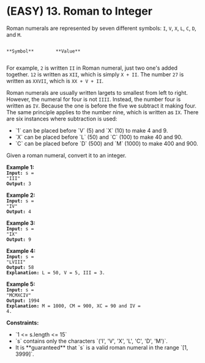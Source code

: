 # (EASY) 13. Roman to Integer
Roman numerals are represented by seven different symbols: `I`, `V`, `X`, `L`, `C`, `D`, and `M`.

<code>
**Symbol**        **Value**<br>
</code>

For example, `2` is written `II` in Roman numeral, just two one's added together. `12` is written as `XII`, which is simply `X + II`. The number `27` is written as `XXVII`, which is `XX + V + II`.

Roman numerals are usually written largets to smallest from left to right. However, the numeral for four is not `IIII`. Instead, the number four is written as `IV`. Because the one is before the five we subtract it making four. The same principle applies to the number nine, which is written as `IX`. There are six instances where subtraction is used:

<ul>
    <li>`1` can be placed before `V` (5) and `X` (10) to make 4 and 9.</li>
    <li>`X` can be placed before `L` (50) and `C` (100) to make 40 and 90.</li>
    <li>`C` can be placed before `D` (500) and `M` (1000) to make 400 and 900.</li>
</ul>

Given a roman numeral, convert it to an integer.

**Example 1:** <br>
    <code>**Input:** s = "III"</code> <br>
    <code>**Output:** 3</code> <br>

**Example 2:** <br>
    <code>**Input:** s = "IV"</code> <br>
    <code>**Output:** 4</code> <br>
    
**Example 3:** <br>
    <code>**Input:** s = "IX"</code> <br>
    <code>**Output:** 9</code> <br>

**Example 4:** <br>
    <code>**Input:** s = "LVIII"</code> <br>
    <code>**Output:** 58</code> <br>
    <code>**Explanation:** L = 50, V = 5, III = 3.</code>

**Example 5:** <br>
    <code>**Input:** s = "MCMXCIV"</code> <br>
    <code>**Output:** 1994</code> <br>
    <code>**Explanation:** M = 1000, CM = 900, XC = 90 and IV = 4.</code>

**Constraints:**
<ul>
    <li>`1 <= s.length <= 15`</li>
    <li>`s` contains only the characters `('I', 'V', 'X', 'L', 'C', 'D', 'M')`.</li>
    <li>It is **guaranteed** that `s` is a valid roman numeral in the range `[1, 3999]`.</li>
</ul>